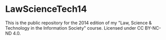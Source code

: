 LawScienceTech14
================

This is the public repository for the 2014 edition of my "Law, Science &amp; Technology in the Information Society" course. Licensed under CC BY-NC-ND 4.0.

